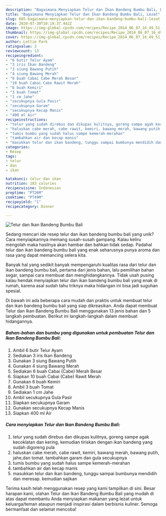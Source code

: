 ```yaml
---
description: "Bagaimana Menyiapkan Telur dan Ikan Bandeng Bumbu Bali, Lezat"
title: "Bagaimana Menyiapkan Telur dan Ikan Bandeng Bumbu Bali, Lezat"
slug: 685-bagaimana-menyiapkan-telur-dan-ikan-bandeng-bumbu-bali-lezat
date: 2020-07-30T10:19:37.442Z
image: https://img-global.cpcdn.com/recipes/Recipe_2014_06_07_16_49_51_60_78b9a4_original_20140112_013557/751x532cq70/telur-dan-ikan-bandeng-bumbu-bali-foto-resep-utama.jpg
thumbnail: https://img-global.cpcdn.com/recipes/Recipe_2014_06_07_16_49_51_60_78b9a4_original_20140112_013557/751x532cq70/telur-dan-ikan-bandeng-bumbu-bali-foto-resep-utama.jpg
cover: https://img-global.cpcdn.com/recipes/Recipe_2014_06_07_16_49_51_60_78b9a4_original_20140112_013557/751x532cq70/telur-dan-ikan-bandeng-bumbu-bali-foto-resep-utama.jpg
author: Lettie Park
ratingvalue: 3
reviewcount: 13
recipeingredient:
- "6 butir Telur Ayam"
- "3 iris Ikan Bandeng"
- "3 siung Bawang Putih"
- "4 siung Bawang Merah"
- "6 buah Cabai Cabe Merah Besar"
- "10 buah Cabai Cabe Rawit Merah"
- "6 buah Kemiri"
- "3 buah Tomat"
- "1 cm Jahe"
- "secukupnya Gula Pasir"
- "secukupnya Garam"
- "secukupnya Kecap Manis"
- "400 ml Air"
recipeinstructions:
- "telur yang sudah direbus dan dikupas kulitnya, goreng sampe agak kecoklatan dan kering, kemudian tiriskan dengan ikan bandeng yang sudah digoreng pula"
- "haluskan cabe merah, cabe rawit, kemiri, bawang merah, bawang putih, jahe,dan tomat. tambahkan garam dan gula secukupnya"
- "tumis bumbu yang sudah halus sampe kemerah-merahan"
- "tambahkan air dan kecap manis"
- "masukkan telur dan ikan bandeng, tunggu sampai bumbunya mendidih dan meresap. kemudian sajikan"
categories:
- Resep
tags:
- telur
- dan
- ikan

katakunci: telur dan ikan 
nutrition: 183 calories
recipecuisine: Indonesian
preptime: "PT26M"
cooktime: "PT49M"
recipeyield: "1"
recipecategory: Dinner

---
```



![Telur dan Ikan Bandeng Bumbu Bali](https://img-global.cpcdn.com/recipes/Recipe_2014_06_07_16_49_51_60_78b9a4_original_20140112_013557/751x532cq70/telur-dan-ikan-bandeng-bumbu-bali-foto-resep-utama.jpg)

Sedang mencari ide resep telur dan ikan bandeng bumbu bali yang unik? Cara menyiapkannya memang susah-susah gampang. Kalau keliru mengolah maka hasilnya akan hambar dan bahkan tidak sedap. Padahal telur dan ikan bandeng bumbu bali yang enak seharusnya punya aroma dan rasa yang dapat memancing selera kita.

Banyak hal yang sedikit banyak mempengaruhi kualitas rasa dari telur dan ikan bandeng bumbu bali, pertama dari jenis bahan, lalu pemilihan bahan segar, sampai cara membuat dan menghidangkannya. Tidak usah pusing kalau hendak menyiapkan telur dan ikan bandeng bumbu bali yang enak di rumah, karena asal sudah tahu triknya maka hidangan ini bisa jadi suguhan spesial.




Di bawah ini ada beberapa cara mudah dan praktis untuk membuat telur dan ikan bandeng bumbu bali yang siap dikreasikan. Anda dapat membuat Telur dan Ikan Bandeng Bumbu Bali menggunakan 13 jenis bahan dan 5 langkah pembuatan. Berikut ini langkah-langkah dalam membuat hidangannya.

<!--inarticleads1-->

##### Bahan-bahan dan bumbu yang digunakan untuk pembuatan Telur dan Ikan Bandeng Bumbu Bali:

1. Ambil 6 butir Telur Ayam
1. Sediakan 3 iris Ikan Bandeng
1. Gunakan 3 siung Bawang Putih
1. Gunakan 4 siung Bawang Merah
1. Sediakan 6 buah Cabai (Cabe) Merah Besar
1. Siapkan 10 buah Cabai (Cabe) Rawit Merah
1. Gunakan 6 buah Kemiri
1. Ambil 3 buah Tomat
1. Sediakan 1 cm Jahe
1. Ambil secukupnya Gula Pasir
1. Siapkan secukupnya Garam
1. Gunakan secukupnya Kecap Manis
1. Siapkan 400 ml Air




<!--inarticleads2-->

##### Cara menyiapkan Telur dan Ikan Bandeng Bumbu Bali:

1. telur yang sudah direbus dan dikupas kulitnya, goreng sampe agak kecoklatan dan kering, kemudian tiriskan dengan ikan bandeng yang sudah digoreng pula
1. haluskan cabe merah, cabe rawit, kemiri, bawang merah, bawang putih, jahe,dan tomat. tambahkan garam dan gula secukupnya
1. tumis bumbu yang sudah halus sampe kemerah-merahan
1. tambahkan air dan kecap manis
1. masukkan telur dan ikan bandeng, tunggu sampai bumbunya mendidih dan meresap. kemudian sajikan




Terima kasih telah menggunakan resep yang kami tampilkan di sini. Besar harapan kami, olahan Telur dan Ikan Bandeng Bumbu Bali yang mudah di atas dapat membantu Anda menyiapkan makanan yang lezat untuk keluarga/teman ataupun menjadi inspirasi dalam berbisnis kuliner. Semoga bermanfaat dan selamat mencoba!
